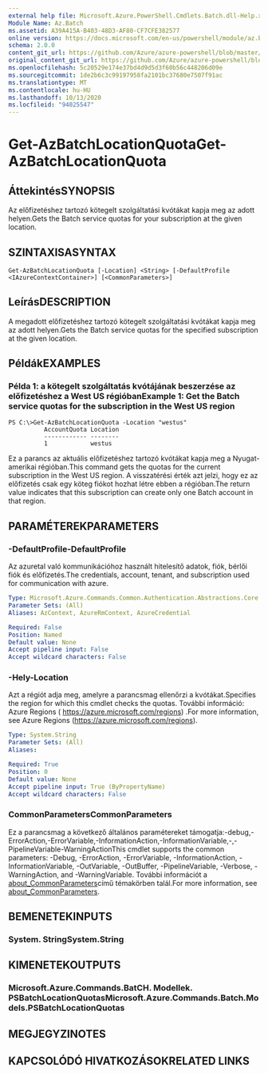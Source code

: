 ```yaml
---
external help file: Microsoft.Azure.PowerShell.Cmdlets.Batch.dll-Help.xml
Module Name: Az.Batch
ms.assetid: A39A415A-B403-48D3-AF80-CF7CFE382577
online version: https://docs.microsoft.com/en-us/powershell/module/az.batch/get-azbatchlocationquota
schema: 2.0.0
content_git_url: https://github.com/Azure/azure-powershell/blob/master/src/Batch/Batch/help/Get-AzBatchLocationQuota.md
original_content_git_url: https://github.com/Azure/azure-powershell/blob/master/src/Batch/Batch/help/Get-AzBatchLocationQuota.md
ms.openlocfilehash: 5c20529e174e37bd4d9d5d3f60b56c448206d09e
ms.sourcegitcommit: 1de2b6c3c99197958fa2101bc37680e7507f91ac
ms.translationtype: MT
ms.contentlocale: hu-HU
ms.lasthandoff: 10/13/2020
ms.locfileid: "94025547"
---
```

# <span data-ttu-id="eb5b6-101">Get-AzBatchLocationQuota</span><span class="sxs-lookup"><span data-stu-id="eb5b6-101">Get-AzBatchLocationQuota</span></span>

## <span data-ttu-id="eb5b6-102">Áttekintés</span><span class="sxs-lookup"><span data-stu-id="eb5b6-102">SYNOPSIS</span></span>
<span data-ttu-id="eb5b6-103">Az előfizetéshez tartozó kötegelt szolgáltatási kvótákat kapja meg az adott helyen.</span><span class="sxs-lookup"><span data-stu-id="eb5b6-103">Gets the Batch service quotas for your subscription at the given location.</span></span>

## <span data-ttu-id="eb5b6-104">SZINTAXISA</span><span class="sxs-lookup"><span data-stu-id="eb5b6-104">SYNTAX</span></span>

```
Get-AzBatchLocationQuota [-Location] <String> [-DefaultProfile <IAzureContextContainer>] [<CommonParameters>]
```

## <span data-ttu-id="eb5b6-105">Leírás</span><span class="sxs-lookup"><span data-stu-id="eb5b6-105">DESCRIPTION</span></span>
<span data-ttu-id="eb5b6-106">A megadott előfizetéshez tartozó kötegelt szolgáltatási kvótákat kapja meg az adott helyen.</span><span class="sxs-lookup"><span data-stu-id="eb5b6-106">Gets the Batch service quotas for the specified subscription at the given location.</span></span>

## <span data-ttu-id="eb5b6-107">Példák</span><span class="sxs-lookup"><span data-stu-id="eb5b6-107">EXAMPLES</span></span>

### <span data-ttu-id="eb5b6-108">Példa 1: a kötegelt szolgáltatás kvótájának beszerzése az előfizetéshez a West US régióban</span><span class="sxs-lookup"><span data-stu-id="eb5b6-108">Example 1: Get the Batch service quotas for the subscription in the West US region</span></span>
```
PS C:\>Get-AzBatchLocationQuota -Location "westus"
          AccountQuota Location
          ------------ --------
          1            westus
```

<span data-ttu-id="eb5b6-109">Ez a parancs az aktuális előfizetéshez tartozó kvótákat kapja meg a Nyugat-amerikai régióban.</span><span class="sxs-lookup"><span data-stu-id="eb5b6-109">This command gets the quotas for the current subscription in the West US region.</span></span>
<span data-ttu-id="eb5b6-110">A visszatérési érték azt jelzi, hogy ez az előfizetés csak egy köteg fiókot hozhat létre ebben a régióban.</span><span class="sxs-lookup"><span data-stu-id="eb5b6-110">The return value indicates that this subscription can create only one Batch account in that region.</span></span>

## <span data-ttu-id="eb5b6-111">PARAMÉTEREK</span><span class="sxs-lookup"><span data-stu-id="eb5b6-111">PARAMETERS</span></span>

### <span data-ttu-id="eb5b6-112">-DefaultProfile</span><span class="sxs-lookup"><span data-stu-id="eb5b6-112">-DefaultProfile</span></span>
<span data-ttu-id="eb5b6-113">Az azuretal való kommunikációhoz használt hitelesítő adatok, fiók, bérlői fiók és előfizetés.</span><span class="sxs-lookup"><span data-stu-id="eb5b6-113">The credentials, account, tenant, and subscription used for communication with azure.</span></span>

```yaml
Type: Microsoft.Azure.Commands.Common.Authentication.Abstractions.Core.IAzureContextContainer
Parameter Sets: (All)
Aliases: AzContext, AzureRmContext, AzureCredential

Required: False
Position: Named
Default value: None
Accept pipeline input: False
Accept wildcard characters: False
```

### <span data-ttu-id="eb5b6-114">-Hely</span><span class="sxs-lookup"><span data-stu-id="eb5b6-114">-Location</span></span>
<span data-ttu-id="eb5b6-115">Azt a régiót adja meg, amelyre a parancsmag ellenőrzi a kvótákat.</span><span class="sxs-lookup"><span data-stu-id="eb5b6-115">Specifies the region for which this cmdlet checks the quotas.</span></span>
<span data-ttu-id="eb5b6-116">További információ: Azure Regions ( https://azure.microsoft.com/regions) .</span><span class="sxs-lookup"><span data-stu-id="eb5b6-116">For more information, see Azure Regions (https://azure.microsoft.com/regions).</span></span>

```yaml
Type: System.String
Parameter Sets: (All)
Aliases:

Required: True
Position: 0
Default value: None
Accept pipeline input: True (ByPropertyName)
Accept wildcard characters: False
```

### <span data-ttu-id="eb5b6-117">CommonParameters</span><span class="sxs-lookup"><span data-stu-id="eb5b6-117">CommonParameters</span></span>
<span data-ttu-id="eb5b6-118">Ez a parancsmag a következő általános paramétereket támogatja:-debug,-ErrorAction,-ErrorVariable,-InformationAction,-InformationVariable,-,-PipelineVariable-WarningAction</span><span class="sxs-lookup"><span data-stu-id="eb5b6-118">This cmdlet supports the common parameters: -Debug, -ErrorAction, -ErrorVariable, -InformationAction, -InformationVariable, -OutVariable, -OutBuffer, -PipelineVariable, -Verbose, -WarningAction, and -WarningVariable.</span></span> <span data-ttu-id="eb5b6-119">További információt a [about_CommonParameters](http://go.microsoft.com/fwlink/?LinkID=113216)című témakörben talál.</span><span class="sxs-lookup"><span data-stu-id="eb5b6-119">For more information, see [about_CommonParameters](http://go.microsoft.com/fwlink/?LinkID=113216).</span></span>

## <span data-ttu-id="eb5b6-120">BEMENETEK</span><span class="sxs-lookup"><span data-stu-id="eb5b6-120">INPUTS</span></span>

### <span data-ttu-id="eb5b6-121">System. String</span><span class="sxs-lookup"><span data-stu-id="eb5b6-121">System.String</span></span>

## <span data-ttu-id="eb5b6-122">KIMENETEK</span><span class="sxs-lookup"><span data-stu-id="eb5b6-122">OUTPUTS</span></span>

### <span data-ttu-id="eb5b6-123">Microsoft.Azure.Commands.BatCH. Modellek. PSBatchLocationQuotas</span><span class="sxs-lookup"><span data-stu-id="eb5b6-123">Microsoft.Azure.Commands.Batch.Models.PSBatchLocationQuotas</span></span>

## <span data-ttu-id="eb5b6-124">MEGJEGYZI</span><span class="sxs-lookup"><span data-stu-id="eb5b6-124">NOTES</span></span>

## <span data-ttu-id="eb5b6-125">KAPCSOLÓDÓ HIVATKOZÁSOK</span><span class="sxs-lookup"><span data-stu-id="eb5b6-125">RELATED LINKS</span></span>

